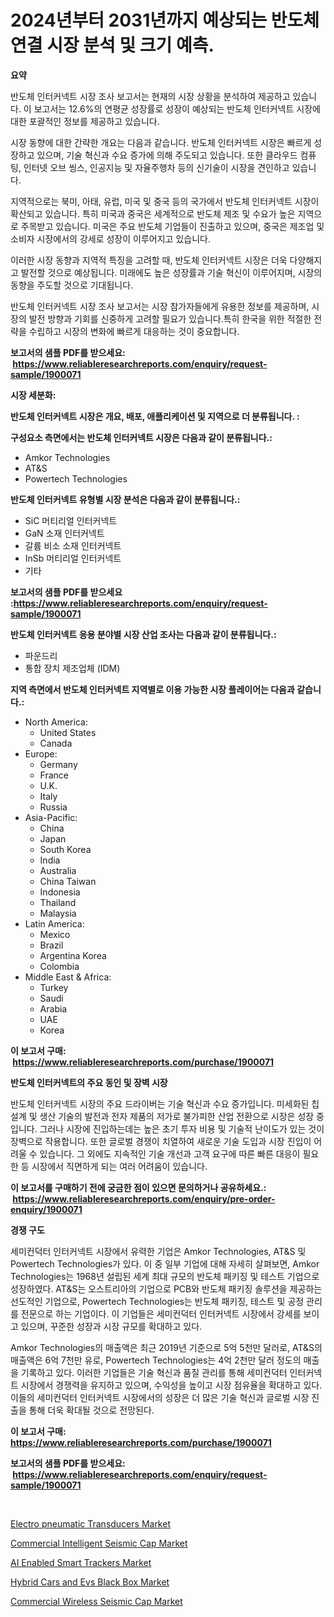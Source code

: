 <p><h1>2024년부터 2031년까지 예상되는 반도체 연결 시장 분석 및 크기 예측.</h1></p><p><strong>요약</strong></p>
<p><p>반도체 인터커넥트 시장 조사 보고서는 현재의 시장 상황을 분석하여 제공하고 있습니다. 이 보고서는 12.6%의 연평균 성장률로 성장이 예상되는 반도체 인터커넥트 시장에 대한 포괄적인 정보를 제공하고 있습니다. </p><p>시장 동향에 대한 간략한 개요는 다음과 같습니다. 반도체 인터커넥트 시장은 빠르게 성장하고 있으며, 기술 혁신과 수요 증가에 의해 주도되고 있습니다. 또한 클라우드 컴퓨팅, 인터넷 오브 씽스, 인공지능 및 자율주행차 등의 신기술이 시장을 견인하고 있습니다. </p><p>지역적으로는 북미, 아태, 유럽, 미국 및 중국 등의 국가에서 반도체 인터커넥트 시장이 확산되고 있습니다. 특히 미국과 중국은 세계적으로 반도체 제조 및 수요가 높은 지역으로 주목받고 있습니다. 미국은 주요 반도체 기업들이 진출하고 있으며, 중국은 제조업 및 소비자 시장에서의 강세로 성장이 이루어지고 있습니다.</p><p>이러한 시장 동향과 지역적 특징을 고려할 때, 반도체 인터커넥트 시장은 더욱 다양해지고 발전할 것으로 예상됩니다. 미래에도 높은 성장률과 기술 혁신이 이루어지며, 시장의 동향을 주도할 것으로 기대됩니다.</p><p>반도체 인터커넥트 시장 조사 보고서는 시장 참가자들에게 유용한 정보를 제공하며, 시장의 발전 방향과 기회를 신중하게 고려할 필요가 있습니다.특히 한국을 위한 적절한 전략을 수립하고 시장의 변화에 빠르게 대응하는 것이 중요합니다.</p></p>
<p><strong>보고서의 샘플 PDF를 받으세요: &nbsp;<a href="https://www.reliableresearchreports.com/enquiry/request-sample/1900071">https://www.reliableresearchreports.com/enquiry/request-sample/1900071</a></strong></p>
<p><strong>시장 세분화:</strong></p>
<p><strong> 반도체 인터커넥트 시장은 개요, 배포, 애플리케이션 및 지역으로 더 분류됩니다. :</strong></p>
<p><strong>구성요소 측면에서는 반도체 인터커넥트 시장은 다음과 같이 분류됩니다.:</strong></p>
<p><ul><li>Amkor Technologies</li><li>AT&S</li><li>Powertech Technologies</li></ul></p>
<p><strong> 반도체 인터커넥트 유형별 시장 분석은 다음과 같이 분류됩니다.:</strong></p>
<p><ul><li>SiC 머티리얼 인터커넥트</li><li>GaN 소재 인터커넥트</li><li>갈륨 비소 소재 인터커넥트</li><li>InSb 머티리얼 인터커넥트</li><li>기타</li></ul></p>
<p><strong>보고서의 샘플 PDF를 받으세요 :<a href="https://www.reliableresearchreports.com/enquiry/request-sample/1900071">https://www.reliableresearchreports.com/enquiry/request-sample/1900071</a></strong></p>
<p><strong> 반도체 인터커넥트 응용 분야별 시장 산업 조사는 다음과 같이 분류됩니다.:</strong></p>
<p><ul><li>파운드리</li><li>통합 장치 제조업체 (IDM)</li></ul></p>
<p><strong>지역 측면에서 반도체 인터커넥트 지역별로 이용 가능한 시장 플레이어는 다음과 같습니다.:</strong></p>
<p><ul>
    <li>
        North America:
        <ul>
            <li>United States</li>
            <li>Canada</li>
        </ul>
    </li>
    <li>
        Europe:
        <ul>
            <li>Germany</li>
            <li>France</li>
            <li>U.K.</li>
            <li>Italy</li>
            <li>Russia</li>
        </ul>
    </li>
    <li>
        Asia-Pacific:
        <ul>
            <li>China</li>
            <li>Japan</li>
            <li>South Korea</li>
            <li>India</li>
            <li>Australia</li>
            <li>China Taiwan</li>
            <li>Indonesia</li>
            <li>Thailand</li>
            <li>Malaysia</li>
        </ul>
    </li>
    <li>
        Latin America:
        <ul>
            <li>Mexico</li>
            <li>Brazil</li>
            <li>Argentina Korea</li>
            <li>Colombia</li>
        </ul>
    </li>
    <li>
        Middle East & Africa:
        <ul>
            <li>Turkey</li>
            <li>Saudi</li>
            <li>Arabia</li>
            <li>UAE</li>
            <li>Korea</li>
        </ul>
    </li>
    </ul></p>
<p><strong>이 보고서 구매: &nbsp;<a href="https://www.reliableresearchreports.com/purchase/1900071">https://www.reliableresearchreports.com/purchase/1900071</a></strong></p>
<p><strong>반도체 인터커넥트의 주요 동인 및 장벽 시장</strong></p>
<p><p>반도체 인터커넥트 시장의 주요 드라이버는 기술 혁신과 수요 증가입니다. 미세화된 칩 설계 및 생산 기술의 발전과 전자 제품의 저가로 불가피한 산업 전환으로 시장은 성장 중입니다. 그러나 시장에 진입하는데는 높은 초기 투자 비용 및 기술적 난이도가 있는 것이 장벽으로 작용합니다. 또한 글로벌 경쟁이 치열하여 새로운 기술 도입과 시장 진입이 어려울 수 있습니다. 그 외에도 지속적인 기술 개선과 고객 요구에 따른 빠른 대응이 필요한 등 시장에서 직면하게 되는 여러 어려움이 있습니다.</p></p>
<p><strong>이 보고서를 구매하기 전에 궁금한 점이 있으면 문의하거나 공유하세요.: &nbsp;<a href="https://www.reliableresearchreports.com/enquiry/pre-order-enquiry/1900071">https://www.reliableresearchreports.com/enquiry/pre-order-enquiry/1900071</a></strong></p>
<p><strong>경쟁 구도</strong></p>
<p><p>세미컨덕터 인터커넥트 시장에서 유력한 기업은 Amkor Technologies, AT&S 및 Powertech Technologies가 있다. 이 중 일부 기업에 대해 자세히 살펴보면, Amkor Technologies는 1968년 설립된 세계 최대 규모의 반도체 패키징 및 테스트 기업으로 성장하였다. AT&S는 오스트리아의 기업으로 PCB와 반도체 패키징 솔루션을 제공하는 선도적인 기업으로, Powertech Technologies는 반도체 패키징, 테스트 및 공정 관리를 전문으로 하는 기업이다. 이 기업들은 세미컨덕터 인터커넥트 시장에서 강세를 보이고 있으며, 꾸준한 성장과 시장 규모를 확대하고 있다.</p><p>Amkor Technologies의 매출액은 최근 2019년 기준으로 5억 5천만 달러로, AT&S의 매출액은 6억 7천만 유로, Powertech Technologies는 4억 2천만 달러 정도의 매출을 기록하고 있다. 이러한 기업들은 기술 혁신과 품질 관리를 통해 세미컨덕터 인터커넥트 시장에서 경쟁력을 유지하고 있으며, 수익성을 높이고 시장 점유율을 확대하고 있다. 이들의 세미컨덕터 인터커넥트 시장에서의 성장은 더 많은 기술 혁신과 글로벌 시장 진출을 통해 더욱 확대될 것으로 전망된다.</p></p>
<p><strong>이 보고서 구매: &nbsp; <a href="https://www.reliableresearchreports.com/purchase/1900071">https://www.reliableresearchreports.com/purchase/1900071</a></strong></p>
<p><strong>보고서의 샘플 PDF를 받으세요: &nbsp;<a href="https://www.reliableresearchreports.com/enquiry/request-sample/1900071">https://www.reliableresearchreports.com/enquiry/request-sample/1900071</a></strong><strong></strong></p>
<p>&nbsp;</p>
<p><p><a href="https://github.com/nicoletavirag/Market-Research-Report-List-2/blob/main/electro-pneumatic-transducers-market.md">Electro pneumatic Transducers Market</a></p><p><a href="https://funky-papaya-cf4.notion.site/Commercial-Intelligent-Seismic-Cap-Market-Size-Market-Trends-and-Growth-Outlook-forecasted-for-per-5bfc8337b5fc4e34bea4c169bba64ab6">Commercial Intelligent Seismic Cap Market</a></p><p><a href="https://github.com/redneck06/Market-Research-Report-List-2/blob/main/ai-enabled-smart-trackers-market.md">AI Enabled Smart Trackers Market</a></p><p><a href="https://view.publitas.com/reportprime-1/hybrid-cars-and-evs-black-box-market-provides-a-comprehensive-analysis-including-a-macro-overview-of-the-market-as-well-as-micro-details-such-as-market-size-and-competitive-landscape/">Hybrid Cars and Evs Black Box Market</a></p><p><a href="https://confirmed-shield-e13.notion.site/Commercial-Wireless-Seismic-Cap-Market-Size-Growth-Outlook-from-2024-to-2031-projecting-at-Market--05107a51bd6f452eaeb2e0d2ff0fc1a8">Commercial Wireless Seismic Cap Market</a></p></p>